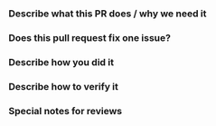 <!--  Thanks for submitting a pull request! Here are some tips for you:
1. Please make sure you have read and understood the contributing guidelines: https://github.com/chaosblade-io/chaosblade/blob/master/CONTRIBUTING.md
2. Please make sure the PR has a corresponding issue.
-->

### Describe what this PR does / why we need it


### Does this pull request fix one issue?

<!--If that, add "Fixes #xxxx" below in the next line. For example, Fixes #15. Otherwise, add "NONE" -->

### Describe how you did it


### Describe how to verify it


### Special notes for reviews
